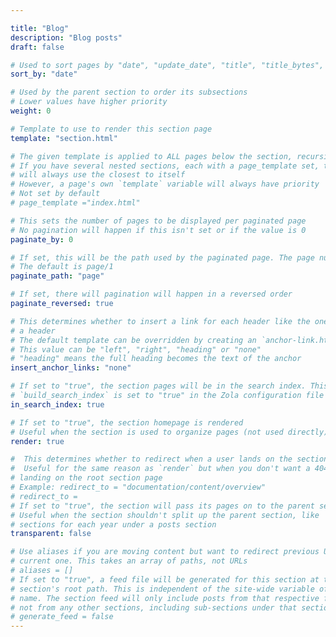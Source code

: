 ```yaml
---

title: "Blog"
description: "Blog posts"
draft: false

# Used to sort pages by "date", "update_date", "title", "title_bytes", "weight", "slug" or "none". See below for more information
sort_by: "date"

# Used by the parent section to order its subsections
# Lower values have higher priority
weight: 0

# Template to use to render this section page
template: "section.html"

# The given template is applied to ALL pages below the section, recursively
# If you have several nested sections, each with a page_template set, the page
# will always use the closest to itself
# However, a page's own `template` variable will always have priority
# Not set by default
# page_template ="index.html"

# This sets the number of pages to be displayed per paginated page
# No pagination will happen if this isn't set or if the value is 0
paginate_by: 0

# If set, this will be the path used by the paginated page. The page number will be appended after this path
# The default is page/1
paginate_path: "page"

# If set, there will pagination will happen in a reversed order
paginate_reversed: true

# This determines whether to insert a link for each header like the ones you can see on this site if you hover over
# a header
# The default template can be overridden by creating an `anchor-link.html` file in the `templates` directory
# This value can be "left", "right", "heading" or "none"
# "heading" means the full heading becomes the text of the anchor
insert_anchor_links: "none"

# If set to "true", the section pages will be in the search index. This is only used if
# `build_search_index` is set to "true" in the Zola configuration file
in_search_index: true

# If set to "true", the section homepage is rendered
# Useful when the section is used to organize pages (not used directly)
render: true

#  This determines whether to redirect when a user lands on the section. Defaults to not being set
#  Useful for the same reason as `render` but when you don't want a 404 when
# landing on the root section page
# Example: redirect_to = "documentation/content/overview"
# redirect_to =
# If set to "true", the section will pass its pages on to the parent section. Defaults to `false`
# Useful when the section shouldn't split up the parent section, like
# sections for each year under a posts section
transparent: false

# Use aliases if you are moving content but want to redirect previous URLs to the
# current one. This takes an array of paths, not URLs
# aliases = []
# If set to "true", a feed file will be generated for this section at the
# section's root path. This is independent of the site-wide variable of the same
# name. The section feed will only include posts from that respective feed, and
# not from any other sections, including sub-sections under that section
# generate_feed = false
---
```

